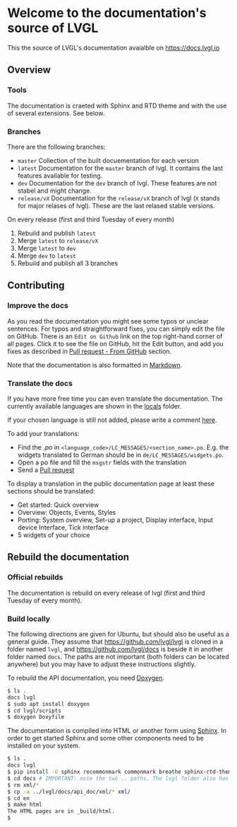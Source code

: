 # Welcome to the documentation's source of LVGL

This the source of LVGL's documentation avaialble on https://docs.lvgl.io

## Overview

### Tools
The documentation is craeted with Sphinx and RTD theme and with the use of several extensions. See below.

### Branches

There are the following branches:
- `master` Collection of the built docuementation for each version
- `latest` Documentation for the `master` branch of lvgl. It contains the last features available for testing.
- `dev` Documentation for the `dev` branch of lvgl. These features are not stabel and might change. 
- `release/vX` Documentation for the `release/vX` branch of lvgl (`X` stands for major relases of lvgl). These are the last relased stable versions.

On every release (first and third Tuesday of every month)
1. Rebuild and publish `latest`
2. Merge `latest` to `release/vX`
3. Merge `latest` to `dev`
4. Merge `dev` to `latest`
5. Rebuild and publish all 3 branches

## Contributing

### Improve the docs

As you read the documentation you might see some typos or unclear sentences. 
For typos and straightforward fixes, you can simply edit the file on GitHub. There is an `Edit on Github` link on the top right-hand corner of all pages.
Click it to see the file on GitHub, hit the Edit button, and add you fixes as described in [Pull request - From GitHub](https://docs.lvgl.io/latest/en/html/contributing/index.html#from-github) section.

Note that the documentation is also formatted in [Markdown](https://github.com/adam-p/markdown-here/wiki/Markdown-Cheatsheet). 

### Translate the docs

If you have more free time you can even translate the documentation. The currently available languages are shown in the [locals](https://github.com/lvgl/docs/tree/latest/locales) folder.

If your chosen language is still not added, please write a comment [here](https://forum.lvgl.io/t/translate-the-documentation/238).

To add your translations:
- Find the *.po* in `<language_code>/LC_MESSAGES/<section_name>.po`. E.g. the widgets translated to German should be in `de/LC_MESSAGES/widgets.po`.
- Open a po file and fill the `msgstr` fields with the translation
- Send a [Pull request](https://docs.lvgl.io/latest/en/html/contributing/index.html#pull-request)

To display a translation in the public documentation page at least these sections should be translated:
- Get started: Quick overview
- Overview: Objects, Events, Styles
- Porting: System overview, Set-up a project, Display interface, Input device Interface, Tick interface
- 5 widgets of your choice

## Rebuild the documentation

### Official rebuilds

The documentation is rebuild on every release of lvgl (first and third Tuesday of every month).


### Build locally

The following directions are given for Ubuntu, but should also be useful as a general guide. They assume that https://github.com/lvgl/lvgl is cloned in a folder named `lvgl`, and https://github.com/lvgl/docs is beside it in another folder named `docs`. The paths are not important (both folders can be located anywhere) but you may have to adjust these instructions slightly.

To rebuild the API documentation, you need [Doxygen](http://www.doxygen.nl/).

```sh
$ ls .
docs lvgl
$ sudo apt install doxygen
$ cd lvgl/scripts
$ doxygen Doxyfile
```

The documentation is compiled into HTML or another form using [Sphinx](https://www.sphinx-doc.org). In order to get started Sphinx and some other components need to be installed on your system. 

```sh
$ ls .
docs lvgl
$ pip install -U sphinx recommonmark commonmark breathe sphinx-rtd-theme
$ cd docs # IMPORTANT: note the two .. paths. The lvgl folder also has a folder inside it named docs.
$ rm xml/*
$ cp -a ../lvgl/docs/api_doc/xml/* xml/
$ cd en
$ make html
The HTML pages are in _build/html.
$
```

